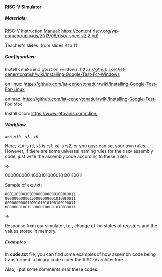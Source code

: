 #### RISC-V Simulator

##### Materials:

RISC-V Instruction Manual: https://content.riscv.org/wp-content/uploads/2017/05/riscv-spec-v2.2.pdf

Teacher's slides: from slides 9 to 11

##### Configuration:

Install cmake and gtest on windows: https://github.com/iat-cener/tonatiuh/wiki/Installing-Google-Test-For-Windows

on linux: https://github.com/iat-cener/tonatiuh/wiki/Installing-Google-Test-For-Linux

on mac: https://github.com/iat-cener/tonatiuh/wiki/Installing-Google-Test-For-Mac

Install Clion: https://www.jetbrains.com/clion/



##### Workflow

```
add x10, x5, x6
```

Here, `x10` is rd, `x5` is rs1, `x6` is rs2, or you guys can set your own rules. However, if there are some universal naming rules for the riscv assembly code, just write the assembly code according to these rules.

=>

00000000011000101000010100110011		

Sample of exe.txt:

```
00011000010000000000000100010011
00000000000100000000001010010011
00000000001000101010100100100011
00000001001100000100001010000011
```

=>

Response from our simulator, i.e., change of the states of registers and the values stored in memory.


##### Examples

In **code.txt** file, you can find some examples of how assembly code being transformed to binary code under the RISC-V architecture.

Also, I put some comments near these codes.